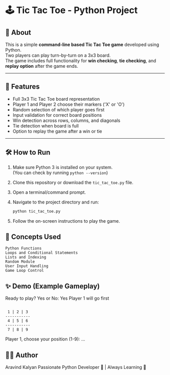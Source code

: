 # 🕹️ Tic Tac Toe - Python Project

## 📖 About
This is a simple **command-line based Tic Tac Toe game** developed using Python.  
Two players can play turn-by-turn on a 3x3 board.  
The game includes full functionality for **win checking**, **tie checking**, and **replay option** after the game ends.

---

## 🚀 Features
- Full 3x3 Tic Tac Toe board representation
- Player 1 and Player 2 choose their markers ('X' or 'O')
- Random selection of which player goes first
- Input validation for correct board positions
- Win detection across rows, columns, and diagonals
- Tie detection when board is full
- Option to replay the game after a win or tie

---

## 🛠️ How to Run

1. Make sure Python 3 is installed on your system.  
   (You can check by running `python --version`)

2. Clone this repository or download the `tic_tac_toe.py` file.

3. Open a terminal/command prompt.

4. Navigate to the project directory and run:

   ```bash
   python tic_tac_toe.py

5. Follow the on-screen instructions to play the game.

## 🧠 Concepts Used
    Python Functions
    Loops and Conditional Statements
    Lists and Indexing
    Random Module
    User Input Handling
    Game Loop Control

## ✨ Demo (Example Gameplay)

Ready to play? Yes or No: Yes
Player 1 will go first
```

 1 | 2 | 3 
-----------
 4 | 5 | 6 
-----------
 7 | 8 | 9

```

Player 1, choose your position (1-9):
...

## 👨‍💻 Author
Aravind Kalyan
Passionate Python Developer 🚀 | Always Learning 🎯


